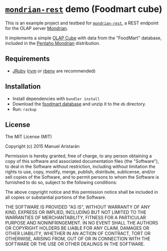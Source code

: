 # [`mondrian-rest`](https://github.com/jazzido/mondrian-rest) demo (Foodmart cube)

This is an example project and testbed for [`mondrian-rest`](http://github.com/jazzido/mondrian-rest), a REST endpoint for the OLAP server [Mondrian](http://community.pentaho.com/projects/mondrian/).

It implements a simple [OLAP Cube](https://en.wikipedia.org/wiki/OLAP_cube) with data from the "FoodMart" database, included in the [Pentaho Mondrian](http://mondrian.pentaho.com) distribution.

## Requirements

  - [JRuby](http://jruby.org) ([rvm](http://rvm.io) or [rbenv](http://rbenv.org/) are recommended)

## Installation

  - Install dependencies with `bundler install`
  - Download the [foodmart database](https://raw.githubusercontent.com/pentaho/mondrian/0513fbe724619a7c669009b7539bf51d1faaa858/demo/derby/derby-foodmart.zip) and unzip it to the `db` directory.
  - Run: `rackup`

## License

The MIT License (MIT)

Copyright (c) 2015 Manuel Aristarán

Permission is hereby granted, free of charge, to any person obtaining a copy
of this software and associated documentation files (the "Software"), to deal
in the Software without restriction, including without limitation the rights
to use, copy, modify, merge, publish, distribute, sublicense, and/or sell
copies of the Software, and to permit persons to whom the Software is
furnished to do so, subject to the following conditions:

The above copyright notice and this permission notice shall be included in all
copies or substantial portions of the Software.

THE SOFTWARE IS PROVIDED "AS IS", WITHOUT WARRANTY OF ANY KIND, EXPRESS OR
IMPLIED, INCLUDING BUT NOT LIMITED TO THE WARRANTIES OF MERCHANTABILITY,
FITNESS FOR A PARTICULAR PURPOSE AND NONINFRINGEMENT. IN NO EVENT SHALL THE
AUTHORS OR COPYRIGHT HOLDERS BE LIABLE FOR ANY CLAIM, DAMAGES OR OTHER
LIABILITY, WHETHER IN AN ACTION OF CONTRACT, TORT OR OTHERWISE, ARISING FROM,
OUT OF OR IN CONNECTION WITH THE SOFTWARE OR THE USE OR OTHER DEALINGS IN THE
SOFTWARE.

